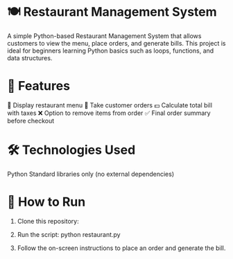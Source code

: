# 🍽️ Restaurant Management System

A simple Python-based Restaurant Management System that allows customers to view the menu, place orders, and generate bills. This project is ideal for beginners learning Python basics such as loops, functions, and data structures.

# 📌 Features

📜 Display restaurant menu
🛒 Take customer orders
💵 Calculate total bill with taxes
❌ Option to remove items from order
✅ Final order summary before checkout

# 🛠️ Technologies Used

Python 
Standard libraries only (no external dependencies)

# 🚀 How to Run

1. Clone this repository: 

2. Run the script: python restaurant.py
3. Follow the on-screen instructions to place an order and generate the bill.
